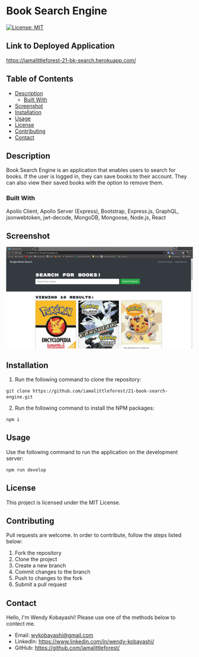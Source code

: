 # Book Search Engine
[![License: MIT](https://img.shields.io/badge/License-MIT-yellow.svg)](https://opensource.org/licenses/MIT)

## Link to Deployed Application
https://iamalittleforest-21-bk-search.herokuapp.com/

## Table of Contents
* [Description](#description)
  * [Built With](#built-with)
* [Screenshot](#screenshot) 
* [Installation](#installation)
* [Usage](#usage)
* [License](#license)
* [Contributing](#contributing)
* [Contact](#contact)

## Description
Book Search Engine is an application that enables users to search for books. If the user is logged in, they can save books to their account. They can also view their saved books with the option to remove them.

### Built With
Apollo Client, Apollo Server (Express), Bootstrap, Express.js, GraphQL, jsonwebtoken, jwt-decode, MongoDB, Mongoose, Node.js, React

## Screenshot
<img src="assets\README-screenshot.png" alt="screenshot">

## Installation
1. Run the following command to clone the repository:
```
git clone https://github.com/iamalittleforest/21-book-search-engine.git
```
2. Run the following command to install the NPM packages:
```
npm i
```

## Usage
Use the following command to run the application on the development server:
```
npm run develop
```

## License
This project is licensed under the MIT License.

## Contributing
Pull requests are welcome. In order to contribute, follow the steps listed below:
1. Fork the repository
2. Clone the project
3. Create a new branch
4. Commit changes to the branch
5. Push to changes to the fork
6. Submit a pull request

## Contact
Hello, I'm Wendy Kobayashi! Please use one of the methods below to contect me.
* Email: <wykobayashi@gmail.com>
* LinkedIn: <https://www.linkedin.com/in/wendy-kobayashi/>
* GitHub: <https://github.com/iamalittleforest/>